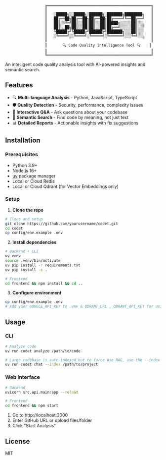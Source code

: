                       ╔═══════════════════════════════════════════════╗
                      ║                                               ║
                      ║   ░█████╗░░█████╗░██████╗░███████╗████████╗   ║
                      ║   ██╔══██╗██╔══██╗██╔══██╗██╔════╝╚══██╔══╝   ║
                      ║   ██║░░╚═╝██║░░██║██║░░██║█████╗░░░░░██║░░░   ║
                      ║   ██║░░██╗██║░░██║██║░░██║██╔══╝░░░░░██║░░░   ║
                      ║   ╚█████╔╝╚█████╔╝██████╔╝███████╗░░░██║░░░   ║
                      ║   ░╚════╝░░╚════╝░╚═════╝░╚══════╝░░░╚═╝░░░   ║
                      ║                                               ║
                      ║       🔍 Code Quality Intelligence Tool 🔍    ║
                      ║                                               ║
                      ╚═══════════════════════════════════════════════╝

An intelligent code quality analysis tool with AI-powered insights and semantic search.

## Features

- 🔍 **Multi-language Analysis** - Python, JavaScript, TypeScript
- 🛡️ **Quality Detection** - Security, performance, complexity issues  
- 💬 **Interactive Q&A** - Ask questions about your codebase
- 🔎 **Semantic Search** - Find code by meaning, not just text
- 📊 **Detailed Reports** - Actionable insights with fix suggestions

## Installation

### Prerequisites
- Python 3.9+
- Node.js 16+
- [uv](https://docs.astral.sh/uv/) package manager
- Local or Cloud Redis
- Local or Cloud Qdrant (for Vector Embeddings only)

### Setup

1. **Clone the repo**
```bash
# Clone and setup
git clone https://github.com/yourusername/codet.git
cd codet
cp config/env.example .env
```

2. **Install dependencies**
```bash
# Backend + CLI
uv venv
source .venv/bin/activate
uv pip install -r requirements.txt
uv pip install -e .

# Frontend
cd frontend && npm install && cd ..
```

3. **Configure environment**
```bash
cp config/env.example .env
# Add your GOOGLE_API_KEY to .env & QDRANT_URL , QDRANT_API_KEY for using Qdrant cloud VectorStore
```

## Usage

### CLI
```bash
# Analyze code
uv run codet analyze /path/to/code

# Large codebase is auto-indexed but to force use RAG, use the --index flag
uv run codet chat --index /path/to/project
```

### Web Interface
```bash
# Backend
uvicorn src.api.main:app --reload

# Frontend
cd frontend && npm start
```

1. Go to http://localhost:3000
2. Enter GitHub URL or upload files/folder
3. Click "Start Analysis"

## License

MIT